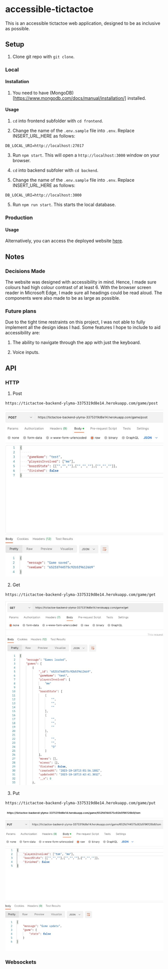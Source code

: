 # accessible-tictactoe

This is an accessible tictactoe web application, designed to be as inclusive as possible.

## Setup

1. Clone git repo with `git clone`.

### Local

#### Installation

1. You need to have (MongoDB)[https://www.mongodb.com/docs/manual/installation/] installed.

#### Usage

1. `cd` into frontend subfolder with `cd frontend`.

2. Change the name of the `.env.sample` file into `.env`. Replace INSERT_URL_HERE as follows:

```
DB_LOCAL_URI=http://localhost:27017
```

3. Run `npm start`. This will open a `http://localhost:3000` window on your browser.

4. `cd` into backend subfoler with `cd backend`.

5. Change the name of the `.env.sample` file into `.env`. Replace INSERT_URL_HERE as follows:

```
DB_LOCAL_URI=http://localhost:3000
```

5. Run `npm run start`. This starts the local database.

### Production

#### Usage

Alternatively, you can access the deployed website [here](https://accessible-tictactoe-frontend-ptn5miogt-ylymas-projects.vercel.app/).

## Notes

### Decisions Made

The website was designed with accessibility in mind. Hence, I made sure colours had high colour contrast of at least 6. With the browser screen reader in Microsoft Edge, I made sure all headings could be read aloud. The components were also made to be as large as possible.

### Future plans

Due to the tight time restraints on this project, I was not able to fully implement all the design ideas I had. Some features I hope to include to aid accessibility are:

1. The ability to navigate through the app with just the keyboard.

2. Voice inputs.

## API

### HTTP

1. Post

```
https://tictactoe-backend-ylyma-3375319d8e14.herokuapp.com/game/post
```

![alt text](./assets/post.jpg)

2. Get

```
https://tictactoe-backend-ylyma-3375319d8e14.herokuapp.com/game/get
```

![alt text](./assets/get.jpg)

3. Put

```
https://tictactoe-backend-ylyma-3375319d8e14.herokuapp.com/game/put
```

![alt text](./assets/put.jpg)

### Websockets
